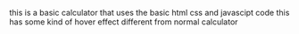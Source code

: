 this is a basic calculator that uses the basic html
css and javascipt code
this has some kind of hover effect different from normal calculator
